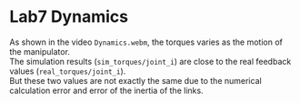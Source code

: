 # Lab7 Dynamics

As shown in the video `Dynamics.webm`, the torques varies as the motion of the manipulator.  
The simulation results (`sim_torques/joint_i`) are close to the real feedback values (`real_torques/joint_i`).  
But these two values are not exactly the same due to the numerical calculation error and error of the inertia of the links.  
